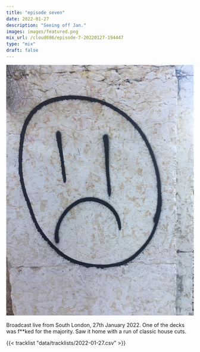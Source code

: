 ```yaml
---
title: "episode seven"
date: 2022-01-27
description: "Seeing off Jan."
images: images/featured.png
mix_url: /cloud696/episode-7-20220127-194447
type: "mix"
draft: false
---
```


![artwork](images/featured.png)

Broadcast live from South London, 27th January 2022. One of the decks was f\*\*ked for the majority. Saw it home with a run of classic house cuts.

{{< tracklist "data/tracklists/2022-01-27.csv" >}}
